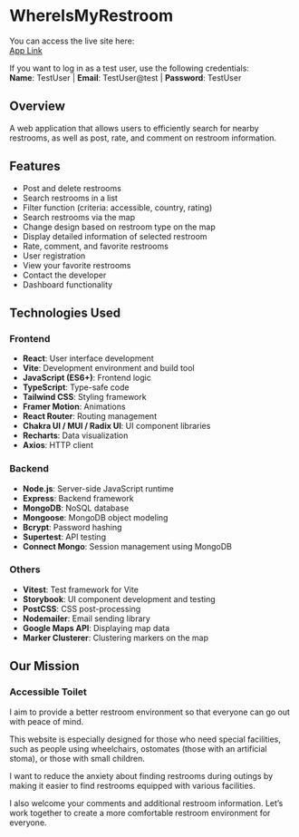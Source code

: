 # WhereIsMyRestroom

You can access the live site here:  
[App Link](https://where-is-my-restroom-25944bc22780.herokuapp.com/)

If you want to log in as a test user, use the following credentials:  
**Name**: TestUser | **Email**: TestUser@test | **Password**: TestUser

## Overview

A web application that allows users to efficiently search for nearby restrooms, as well as post, rate, and comment on restroom information.

## Features

- Post and delete restrooms
- Search restrooms in a list
- Filter function (criteria: accessible, country, rating)
- Search restrooms via the map
- Change design based on restroom type on the map
- Display detailed information of selected restroom
- Rate, comment, and favorite restrooms
- User registration
- View your favorite restrooms
- Contact the developer
- Dashboard functionality

## Technologies Used

### Frontend

- **React**: User interface development
- **Vite**: Development environment and build tool
- **JavaScript (ES6+)**: Frontend logic
- **TypeScript**: Type-safe code
- **Tailwind CSS**: Styling framework
- **Framer Motion**: Animations
- **React Router**: Routing management
- **Chakra UI / MUI / Radix UI**: UI component libraries
- **Recharts**: Data visualization
- **Axios**: HTTP client

### Backend

- **Node.js**: Server-side JavaScript runtime
- **Express**: Backend framework
- **MongoDB**: NoSQL database
- **Mongoose**: MongoDB object modeling
- **Bcrypt**: Password hashing
- **Supertest**: API testing
- **Connect Mongo**: Session management using MongoDB

### Others

- **Vitest**: Test framework for Vite
- **Storybook**: UI component development and testing
- **PostCSS**: CSS post-processing
- **Nodemailer**: Email sending library
- **Google Maps API**: Displaying map data
- **Marker Clusterer**: Clustering markers on the map

## Our Mission
### Accessible Toilet

I aim to provide a better restroom environment so that everyone can go out with peace of mind.

This website is especially designed for those who need special facilities, such as people using wheelchairs, ostomates (those with an artificial stoma), or those with small children.

I want to reduce the anxiety about finding restrooms during outings by making it easier to find restrooms equipped with various facilities.

I also welcome your comments and additional restroom information. Let’s work together to create a more comfortable restroom environment for everyone.
